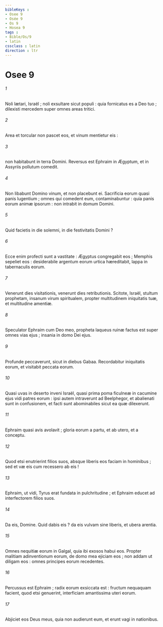 ```yaml
---
bibleKeys : 
- Osee 9
- Osée 9
- Os 9
- Hosea 9
tags : 
- Bible/Os/9
- latin
cssclass : latin
direction : ltr
---
```


# Osee 9

###### 1
Noli lætari, Israël ; noli exsultare sicut populi : quia fornicatus es a Deo tuo ; dilexisti mercedem super omnes areas tritici.
###### 2
Area et torcular non pascet eos, et vinum mentietur eis :
###### 3
non habitabunt in terra Domini. Reversus est Ephraim in Ægyptum, et in Assyriis pollutum comedit.
###### 4
Non libabunt Domino vinum, et non placebunt ei. Sacrificia eorum quasi panis lugentium ; omnes qui comedent eum, contaminabuntur : quia panis eorum animæ ipsorum : non intrabit in domum Domini.
###### 5
Quid facietis in die solemni, in die festivitatis Domini ?
###### 6
Ecce enim profecti sunt a vastitate : Ægyptus congregabit eos ; Memphis sepeliet eos : desiderabile argentum eorum urtica hæreditabit, lappa in tabernaculis eorum.
###### 7
Venerunt dies visitationis, venerunt dies retributionis. Scitote, Israël, stultum prophetam, insanum virum spiritualem, propter multitudinem iniquitatis tuæ, et multitudine amentiæ.
###### 8
Speculator Ephraim cum Deo meo, propheta laqueus ruinæ factus est super omnes vias ejus ; insania in domo Dei ejus.
###### 9
Profunde peccaverunt, sicut in diebus Gabaa. Recordabitur iniquitatis eorum, et visitabit peccata eorum.
###### 10
Quasi uvas in deserto inveni Israël, quasi prima poma ficulneæ in cacumine ejus vidi patres eorum : ipsi autem intraverunt ad Beelphegor, et abalienati sunt in confusionem, et facti sunt abominabiles sicut ea quæ dilexerunt.
###### 11
Ephraim quasi avis avolavit ; gloria eorum a partu, et ab utero, et a conceptu.
###### 12
Quod etsi enutrierint filios suos, absque liberis eos faciam in hominibus ; sed et væ eis cum recessero ab eis !
###### 13
Ephraim, ut vidi, Tyrus erat fundata in pulchritudine ; et Ephraim educet ad interfectorem filios suos.
###### 14
Da eis, Domine. Quid dabis eis ? da eis vulvam sine liberis, et ubera arentia.
###### 15
Omnes nequitiæ eorum in Galgal, quia ibi exosos habui eos. Propter malitiam adinventionum eorum, de domo mea ejiciam eos ; non addam ut diligam eos : omnes principes eorum recedentes.
###### 16
Percussus est Ephraim ; radix eorum exsiccata est : fructum nequaquam facient, quod etsi genuerint, interficiam amantissima uteri eorum.
###### 17
Abjiciet eos Deus meus, quia non audierunt eum, et erunt vagi in nationibus.
